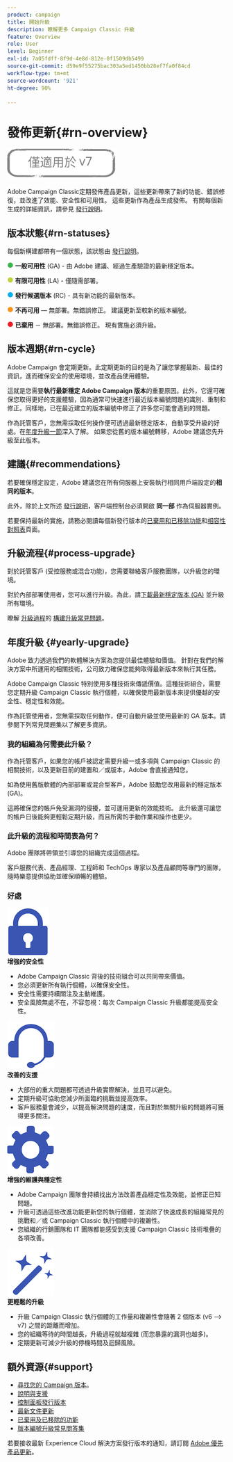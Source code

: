 ```yaml
---
product: campaign
title: 開始升級
description: 瞭解更多 Campaign Classic 升級
feature: Overview
role: User
level: Beginner
exl-id: 7a05fdff-8f9d-4e8d-812e-0f1509db5499
source-git-commit: d59e9f55275bac303a5ed1450bb28ef7fa0f84cd
workflow-type: tm+mt
source-wordcount: '921'
ht-degree: 90%

---
```


# 發佈更新{#rn-overview}

![](../../assets/v7-only.svg)

Adobe Campaign Classic定期發佈產品更新，這些更新帶來了新的功能、錯誤修復，並改進了效能、安全性和可用性。 這些更新作為產品生成發佈。 有關每個新生成的詳細資訊，請參見 [發行說明](latest-release.md)。

## 版本狀態{#rn-statuses}

每個新構建都帶有一個狀態，該狀態由 [發行說明](latest-release.md)。

![](assets/do-not-localize/green3.png) **一般可用性** (GA) - 由 Adobe 建議、經過生產驗證的最新穩定版本。

![](assets/do-not-localize/limited3.png) **有限可用性** (LA) - 僅隨需部署。

![](assets/do-not-localize/blue3.png) **發行候選版本** (RC) - 具有新功能的最新版本。

![](assets/do-not-localize/orange3.png) **不再可用** — 無部署。無錯誤修正。 建議更新至較新的版本編號。

![](assets/do-not-localize/red3.png) **已棄用** － 無部署。無錯誤修正。 現有實施必須升級。

## 版本週期{#rn-cycle}

Adobe Campaign 會定期更新。此定期更新的目的是為了讓您掌握最新、最佳的資訊，進而確保安全的使用環境，並改產品使用體驗。

這就是您需要&#x200B;**執行最新穩定 Adobe Campaign 版本**&#x200B;的重要原因。此外，它還可確保您取得更好的支援體驗，因為通常可快速進行最近版本編號問題的識別、重制和修正。同樣地，已在最近建立的版本編號中修正了許多您可能會遇到的問題。

作為託管客戶，您無需採取任何操作便可透過最新穩定版本，自動享受升級的好處。在[年度升級一節](#yearly-upgrade)深入了解。 如果您從舊的版本編號轉移，Adobe 建議您先升級至此版本。

## 建議{#recommendations}

若要確保穩定設定，Adobe 建議您在所有伺服器上安裝執行相同用戶端設定的&#x200B;**相同的版本**。

此外，除於上文所述 [發行說明](latest-release.md)，客戶端控制台必須開啟 **同一部** 作為伺服器實例。

若要保持最新的實施，請務必閱讀每個新發行版本的[已棄用和已移除功能](../../rn/using/deprecated-features.md)和[相容性對照表](../../rn/using/compatibility-matrix.md)頁面。

## 升級流程{#process-upgrade}

對於託管客戶 (受控服務或混合功能)，您需要聯絡客戶服務團隊，以升級您的環境。

對於內部部署使用者，您可以進行升級。為此，請[下載最新穩定版本 (GA)](https://experience.adobe.com/#/downloads/content/software-distribution/en/campaign.html) 並升級所有環境。

瞭解 [升級過程](../../production/using/build-upgrade.md)的 [構建升級常見問題](../../platform/using/faq-build-upgrade.md)。

## 年度升級 {#yearly-upgrade}

Adobe 致力透過我們的軟體解決方案為您提供最佳體驗和價值。 針對在我們的解決方案中所運用的相關技術，公司致力確保您能夠取得最新版本來執行其任務。

Adobe Campaign Classic 特別使用多種技術來傳遞價值。這種技術組合，需要您定期升級 Campaign Classic 執行個體，以確保使用最新版本來提供優越的安全性、穩定性和效能。

作為託管使用者，您無需採取任何動作，便可自動升級並使用最新的 GA 版本。請參閱下列常見問題集以了解更多資訊。

### 我的組織為何需要此升級？

作為托管客戶，如果您的帳戶被認定需要升級一或多項與 Campaign Classic 的相關技術，以及更新目前的建置和／或版本，Adobe 會直接通知您。

如為使用舊版軟體的內部部署或混合型客戶，Adobe 鼓勵您改用最新的穩定版本 (GA)。

這將確保您的帳戶免受漏洞的侵擾，並可運用更新的效能技術。 此升級還可讓您的帳戶日後能夠更輕鬆定期升級，而且所需的手動作業和操作也更少。

### 此升級的流程和時間表為何？

Adobe 團隊將帶領並引導您的組織完成這個過程。

客戶服務代表、產品經理、工程師和 TechOps 專家以及產品顧問等專門的團隊，隨時樂意提供協助並確保順暢的體驗。

### 好處

<tr>
  <td>
      <img alt="安全性" src="assets/do-not-localize/security.png"/>
    <div>
    <strong>增強的安全性</strong>
    </div>
    <ul>
    <li>Adobe Campaign Classic 背後的技術組合可以共同帶來價值。</li>
    <li>您必須更新所有執行個體，以確保安全性。</li>
    <li>安全性需要持續關注及主動維護。</li>
    <li>安全風險無處不在，不容忽視：每次 Campaign Classic 升級都能提高安全性。</li>
    </ul>
  </td>

<td>
      <img alt="支援" src="assets/do-not-localize/support.png" />
    <div>
    <strong>改善的支援</strong>
    </div>
    <ul>
    <li>大部份的重大問題都可透過升級實際解決，並且可以避免。</li>
    <li>定期升級可協助您減少所面臨的挑戰並提高效率。</li>
    <li>客戶服務量會減少，以提高解決問題的速度，而且對於無關升級的問題將可獲得更多關注。</li>
    </ul>
  </td>
</tr>

<tr>
  <td>
      <img alt="維護" src="assets/do-not-localize/maintenance.png"/>
    <div>
    <strong>增強的維護與穩定性</strong>
    </div>
    <ul>
    <li>Adobe Campaign 團隊會持續找出方法改善產品穩定性及效能，並修正已知問題。</li>
    <li>升級可透過這些改進功能更新您的執行個體，並消除了快速成長的組織常見的挑戰和／或 Campaign Classic 執行個體中的複雜性。</li>
    <li>您組織的行銷團隊和 IT 團隊都能感受到支援 Campaign Classic 技術堆疊的各項改善。</li>
    </ul>
  </td>

<td>
      <img alt="建置升級" src="assets/do-not-localize/upgrades.png" />
    <div>
    <strong>更輕鬆的升級</strong>
    </a>
    </div>
    <ul>
    <li>升級 Campaign Classic 執行個體的工作量和複雜性會隨著 2 個版本 (v6 --&gt; v7) 之間的距離而增加。</li>
    <li>您的組織等待的時間越長，升級過程就越複雜 (而您暴露的漏洞也越多)。</li>
    <li>定期更新可減少升級的停機時間及迴歸風險。</li>
    </ul>
  </td>
</tr>
</table>

## 額外資源{#support}

* [尋找您的 Campaign 版本](../../platform/using/launching-adobe-campaign.md#getting-your-campaign-version)。
* [說明與支援](../../support.md)
* [控制面板發行版本](https://experienceleague.adobe.com/docs/control-panel/using/release-notes.html?lang=zh-Hant)
* [最新文件更新](../../rn/using/documentation-updates.md)
* [已棄用及已移除的功能](../../rn/using/deprecated-features.md)
* [版本編號升級常見問答集](../../platform/using/faq-build-upgrade.md)

若要接收最新 Experience Cloud 解決方案發行版本的通知，請訂閱 [Adobe 優先產品更新](https://www.adobe.com/tw/subscription/priority-product-update.html)。
